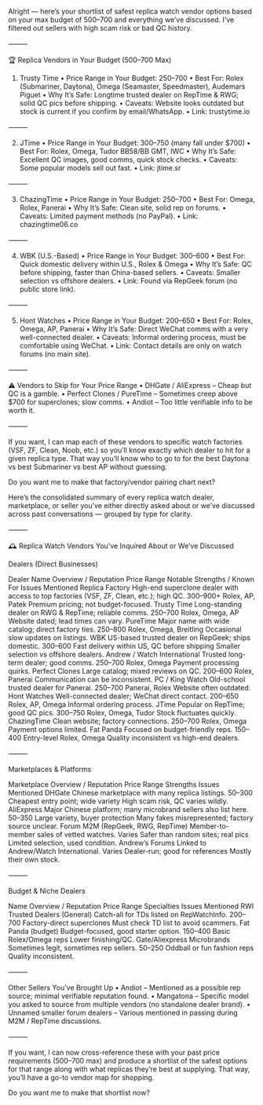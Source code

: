 Alright — here’s your shortlist of safest replica watch vendor options based on your max budget of $500–$700 and everything we’ve discussed.
I’ve filtered out sellers with high scam risk or bad QC history.

⸻

🏆 Replica Vendors in Your Budget ($500–$700 Max)

1. Trusty Time
	•	Price Range in Your Budget: $250–$700
	•	Best For: Rolex (Submariner, Daytona), Omega (Seamaster, Speedmaster), Audemars Piguet
	•	Why It’s Safe: Longtime trusted dealer on RepTime & RWG; solid QC pics before shipping.
	•	Caveats: Website looks outdated but stock is current if you confirm by email/WhatsApp.
	•	Link: trustytime.io

⸻

2. JTime
	•	Price Range in Your Budget: $300–$750 (many fall under $700)
	•	Best For: Rolex, Omega, Tudor BB58/BB GMT, IWC
	•	Why It’s Safe: Excellent QC images, good comms, quick stock checks.
	•	Caveats: Some popular models sell out fast.
	•	Link: jtime.sr

⸻

3. ChazingTime
	•	Price Range in Your Budget: $250–$700
	•	Best For: Omega, Rolex, Panerai
	•	Why It’s Safe: Clean site, solid rep on forums.
	•	Caveats: Limited payment methods (no PayPal).
	•	Link: chazingtime06.co

⸻

4. WBK (U.S.-Based)
	•	Price Range in Your Budget: $300–$600
	•	Best For: Quick domestic delivery within U.S., Rolex & Omega
	•	Why It’s Safe: QC before shipping, faster than China-based sellers.
	•	Caveats: Smaller selection vs offshore dealers.
	•	Link: Found via RepGeek forum (no public store link).

⸻

5. Hont Watches
	•	Price Range in Your Budget: $200–$650
	•	Best For: Rolex, Omega, AP, Panerai
	•	Why It’s Safe: Direct WeChat comms with a very well-connected dealer.
	•	Caveats: Informal ordering process, must be comfortable using WeChat.
	•	Link: Contact details are only on watch forums (no main site).

⸻

⚠️ Vendors to Skip for Your Price Range
	•	DHGate / AliExpress – Cheap but QC is a gamble.
	•	Perfect Clones / PureTime – Sometimes creep above $700 for superclones; slow comms.
	•	Andiot – Too little verifiable info to be worth it.

⸻

If you want, I can map each of these vendors to specific watch factories (VSF, ZF, Clean, Noob, etc.) so you’ll know exactly which dealer to hit for a given replica type.
That way you’ll know who to go to for the best Daytona vs best Submariner vs best AP without guessing.

Do you want me to make that factory/vendor pairing chart next?

Here’s the consolidated summary of every replica watch dealer, marketplace, or seller you’ve either directly asked about or we’ve discussed across past conversations — grouped by type for clarity.

⸻

🕰️ Replica Watch Vendors You’ve Inquired About or We’ve Discussed

Dealers (Direct Businesses)

Dealer Name	Overview / Reputation	Price Range	Notable Strengths / Known For	Issues Mentioned
Replica Factory	High-end superclone dealer with access to top factories (VSF, ZF, Clean, etc.); high QC.	$300–$900+	Rolex, AP, Patek	Premium pricing; not budget-focused.
Trusty Time	Long-standing dealer on RWG & RepTime; reliable comms.	$250–$700	Rolex, Omega, AP	Website dated; lead times can vary.
PureTime	Major name with wide catalog; direct factory ties.	$250–$800	Rolex, Omega, Breitling	Occasional slow updates on listings.
WBK	US-based trusted dealer on RepGeek; ships domestic.	$300–$600	Fast delivery within US, QC before shipping	Smaller selection vs offshore dealers.
Andrew / Watch International	Trusted long-term dealer; good comms.	$250–$700	Rolex, Omega	Payment processing quirks.
Perfect Clones	Large catalog; mixed reviews on QC.	$200–$600	Rolex, Panerai	Communication can be inconsistent.
PC / King Watch	Old-school trusted dealer for Panerai.	$250–$700	Panerai, Rolex	Website often outdated.
Hont Watches	Well-connected dealer; WeChat direct contact.	$200–$650	Rolex, AP, Omega	Informal ordering process.
JTime	Popular on RepTime; good QC pics.	$300–$750	Rolex, Omega, Tudor	Stock fluctuates quickly.
ChazingTime	Clean website; factory connections.	$250–$700	Rolex, Omega	Payment options limited.
Fat Panda	Focused on budget-friendly reps.	$150–$400	Entry-level Rolex, Omega	Quality inconsistent vs high-end dealers.


⸻

Marketplaces & Platforms

Marketplace	Overview / Reputation	Price Range	Strengths	Issues Mentioned
DHGate	Chinese marketplace with many replica listings.	$50–$300	Cheapest entry point; wide variety	High scam risk, QC varies wildly.
AliExpress	Major Chinese platform; many microbrand sellers also list here.	$50–$350	Large variety, buyer protection	Many fakes misrepresented; factory source unclear.
Forum M2M (RepGeek, RWG, RepTime)	Member-to-member sales of vetted watches.	Varies	Safer than random sites; real pics	Limited selection, used condition.
Andrew’s Forums	Linked to Andrew/Watch International.	Varies	Dealer-run; good for references	Mostly their own stock.


⸻

Budget & Niche Dealers

Name	Overview / Reputation	Price Range	Specialties	Issues Mentioned
RWI Trusted Dealers (General)	Catch-all for TDs listed on RepWatchInfo.	$200–$700	Factory-direct superclones	Must check TD list to avoid scammers.
Fat Panda (budget)	Budget-focused, good starter option.	$150–$400	Basic Rolex/Omega reps	Lower finishing/QC.
Gate/Aliexpress Microbrands	Sometimes legit, sometimes rep sellers.	$50–$250	Oddball or fun fashion reps	Quality inconsistent.


⸻

Other Sellers You’ve Brought Up
	•	Andiot – Mentioned as a possible rep source; minimal verifiable reputation found.
	•	Mangatona – Specific model you asked to source from multiple vendors (no standalone dealer brand).
	•	Unnamed smaller forum dealers – Various mentioned in passing during M2M / RepTime discussions.

⸻

If you want, I can now cross-reference these with your past price requirements ($500–$700 max) and produce a shortlist of the safest options for that range along with what replicas they’re best at supplying.
That way, you’ll have a go-to vendor map for shopping.

Do you want me to make that shortlist now?
